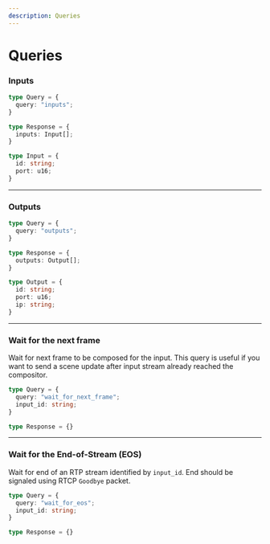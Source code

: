 ```yaml
---
description: Queries
---
```


# Queries

### Inputs

```typescript
type Query = {
  query: "inputs";
}

type Response = {
  inputs: Input[];
}

type Input = {
  id: string;
  port: u16;
}
```

***

### Outputs

```typescript
type Query = {
  query: "outputs";
}

type Response = {
  outputs: Output[];
}

type Output = {
  id: string;
  port: u16;
  ip: string;
}

```

***

### Wait for the next frame

Wait for next frame to be composed for the input. This query is useful if you want to send a scene update after input stream already reached the compositor.

```typescript
type Query = {
  query: "wait_for_next_frame";
  input_id: string;
}

type Response = {}
```

***

### Wait for the End-of-Stream (EOS)

Wait for end of an RTP stream identified by `input_id`. End should be signaled using RTCP `Goodbye` packet.

```typescript
type Query = {
  query: "wait_for_eos";
  input_id: string;
}

type Response = {}
```
